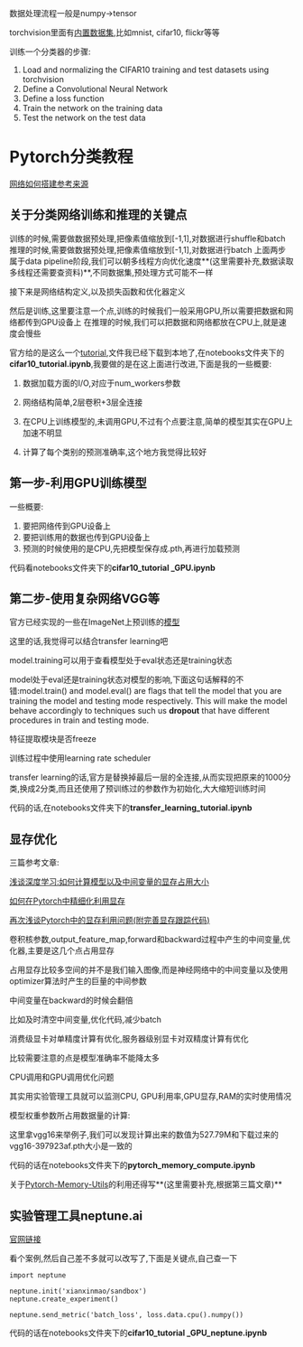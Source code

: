 数据处理流程一般是numpy->tensor

torchvision里面有[内置数据集](https://pytorch.org/docs/stable/torchvision/datasets.html#),比如mnist, cifar10, flickr等等

训练一个分类器的步骤:

1. Load and normalizing the CIFAR10 training and test datasets using torchvision
2. Define a Convolutional Neural Network
3. Define a loss function
4. Train the network on the training data
5. Test the network on the test data

# Pytorch分类教程

[网络如何搭建参考来源](https://pytorch.org/tutorials/beginner/blitz/cifar10_tutorial.html#sphx-glr-beginner-blitz-cifar10-tutorial-py)

## 关于分类网络训练和推理的关键点

训练的时候,需要做数据预处理,把像素值缩放到[-1,1],对数据进行shuffle和batch
推理的时候,需要做数据预处理,把像素值缩放到[-1,1],对数据进行batch
上面两步属于data pipeline阶段,我们可以朝多线程方向优化速度**(这里需要补充,数据读取多线程还需要查资料)**,不同数据集,预处理方式可能不一样

接下来是网络结构定义,以及损失函数和优化器定义

然后是训练,这里要注意一个点,训练的时候我们一般采用GPU,所以需要把数据和网络都传到GPU设备上
在推理的时候,我们可以把数据和网络都放在CPU上,就是速度会慢些

官方给的是这么一个[tutorial](https://pytorch.org/tutorials/_downloads/17a7c7cb80916fcdf921097825a0f562/cifar10_tutorial.ipynb),文件我已经下载到本地了,在notebooks文件夹下的**cifar10_tutorial.ipynb**,我要做的是在这上面进行改进,下面是我的一些概要:

1. 数据加载方面的I/O,对应于num_workers参数

2. 网络结构简单,2层卷积+3层全连接

3. 在CPU上训练模型的,未调用GPU,不过有个点要注意,简单的模型其实在GPU上加速不明显

4. 计算了每个类别的预测准确率,这个地方我觉得比较好

## 第一步-利用GPU训练模型

一些概要:

1. 要把网络传到GPU设备上
2. 要把训练用的数据也传到GPU设备上
3. 预测的时候使用的是CPU,先把模型保存成.pth,再进行加载预测

代码看notebooks文件夹下的**cifar10_tutorial _GPU.ipynb**

## 第二步-使用复杂网络VGG等

官方已经实现的一些在ImageNet上预训练的[模型](https://pytorch.org/docs/stable/torchvision/models.html#)

这里的话,我觉得可以结合transfer learning吧



model.training可以用于查看模型处于eval状态还是training状态

model处于eval还是training状态对模型的影响,下面这句话解释的不错:model.train() and model.eval() are flags that tell the model that you are training the model and testing mode respectively. This will make the model behave accordingly to techniques such us **dropout** that have different procedures in train and testing mode.

特征提取模块是否freeze

训练过程中使用learning rate scheduler

transfer learning的话,官方是替换掉最后一层的全连接,从而实现把原来的1000分类,换成2分类,而且还使用了预训练过的参数作为初始化,大大缩短训练时间

代码的话,在notebooks文件夹下的**transfer_learning_tutorial.ipynb**

## 显存优化

三篇参考文章:

[浅谈深度学习:如何计算模型以及中间变量的显存占用大小](https://oldpan.me/archives/how-to-calculate-gpu-memory)

[如何在Pytorch中精细化利用显存](https://oldpan.me/archives/how-to-use-memory-pytorch)

[再次浅谈Pytorch中的显存利用问题(附完善显存跟踪代码)](https://oldpan.me/archives/pytorch-gpu-memory-usage-track)

卷积核参数,output_feature_map,forward和backward过程中产生的中间变量,优化器,主要是这几个点占用显存



占用显存比较多空间的并不是我们输入图像,而是神经网络中的中间变量以及使用optimizer算法时产生的巨量的中间参数

中间变量在backward的时候会翻倍

比如及时清空中间变量,优化代码,减少batch

消费级显卡对单精度计算有优化,服务器级别显卡对双精度计算有优化

比较需要注意的点是模型准确率不能降太多

CPU调用和GPU调用优化问题

其实用实验管理工具就可以监测CPU, GPU利用率,GPU显存,RAM的实时使用情况



模型权重参数所占用数据量的计算:

这里拿vgg16来举例子,我们可以发现计算出来的数值为527.79M和下载过来的vgg16-397923af.pth大小是一致的

代码的话在notebooks文件夹下的**pytorch_memory_compute.ipynb**

关于[Pytorch-Memory-Utils](https://github.com/Oldpan/Pytorch-Memory-Utils)的利用还得写**(这里需要补充,根据第三篇文章)**

## 实验管理工具neptune.ai

[官网链接](https://neptune.ai/)

看个案例,然后自己差不多就可以改写了,下面是关键点,自己查一下

```
import neptune

neptune.init('xianxinmao/sandbox')
neptune.create_experiment()

neptune.send_metric('batch_loss', loss.data.cpu().numpy())
```

代码的话在notebooks文件夹下的**cifar10_tutorial _GPU_neptune.ipynb**

